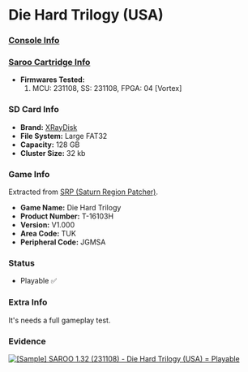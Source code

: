 # Die Hard Trilogy (USA)

### [Console Info](../../../../Info/Consoles/VA13/README.md)

### [Saroo Cartridge Info](../../../../Info/Cartridges/RetroGameParadiseStore/1.32F/README.md)

- <b>Firmwares Tested:</b>
  1. MCU: 231108, SS: 231108, FPGA: 04 [Vortex]

### SD Card Info

- <b>Brand:</b> [XRayDisk](https://s.click.aliexpress.com/e/_DFQnFSH)
- <b>File System:</b> Large FAT32
- <b>Capacity:</b> 128 GB
- <b>Cluster Size:</b> 32 kb

### Game Info

Extracted from [SRP (Saturn Region Patcher)](https://segaxtreme.net/resources/saturn-region-patcher.81/download).

- <b>Game Name:</b> Die Hard Trilogy
- <b>Product Number:</b> T-16103H
- <b>Version:</b> V1.000
- <b>Area Code:</b> TUK
- <b>Peripheral Code:</b> JGMSA

### Status

- Playable :white_check_mark:

### Extra Info

It's needs a full gameplay test.

### Evidence

[![[Sample] SAROO 1.32 (231108) - Die Hard Trilogy (USA) = Playable](https://img.youtube.com/vi/nATfzbHmRIE/0.jpg)](https://www.youtube.com/watch?v=nATfzbHmRIE)

